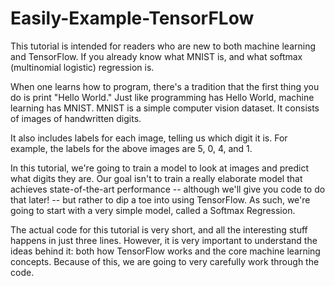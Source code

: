 # Easily-Example-TensorFLow
This tutorial is intended for readers who are new to both machine learning and TensorFlow. If you already know what MNIST is, and what softmax (multinomial logistic) regression is.

When one learns how to program, there's a tradition that the first thing you do is print "Hello World." Just like programming has Hello World, machine learning has MNIST. MNIST is a simple computer vision dataset. It consists of images of handwritten digits.


It also includes labels for each image, telling us which digit it is. For example, the labels for the above images are 5, 0, 4, and 1.

In this tutorial, we're going to train a model to look at images and predict what digits they are. Our goal isn't to train a really elaborate model that achieves state-of-the-art performance -- although we'll give you code to do that later! -- but rather to dip a toe into using TensorFlow. As such, we're going to start with a very simple model, called a Softmax Regression.

The actual code for this tutorial is very short, and all the interesting stuff happens in just three lines. However, it is very important to understand the ideas behind it: both how TensorFlow works and the core machine learning concepts. Because of this, we are going to very carefully work through the code.

